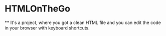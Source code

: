 # HTMLOnTheGo
** It's a project, where you got a clean HTML file and you can edit the code in your browser with keyboard shortcuts.
